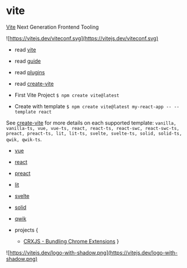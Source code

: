 # vite

[Vite](https://github.com/vitejs/vite) Next Generation Frontend Tooling

![https://vitejs.dev/viteconf.svg](https://vitejs.dev/viteconf.svg)


- read [vite](https://vitejs.dev/)
- read [guide](https://vitejs.dev/guide/)
- read [plugins](https://github.com/vitejs/awesome-vite#plugins)
- read [create-vite](https://github.com/vitejs/vite/tree/main/packages/create-vite)

- First Vite Project `$ npm create vite@latest`

- Create with template `$ npm create vite@latest my-react-app -- --template react`

See [create-vite](https://github.com/vitejs/vite/tree/main/packages/create-vite) for more details on each supported template: ```vanilla, vanilla-ts, vue, vue-ts, react, react-ts, react-swc, react-swc-ts, preact, preact-ts, lit, lit-ts, svelte, svelte-ts, solid, solid-ts, qwik, qwik-ts```.

- [vue](https://github.com/vuejs/)
- [react](https://github.com/facebook/react)
- [preact](https://github.com/preactjs/preact)
- [lit](https://github.com/lit/lit)
- [svelte](https://github.com/sveltejs/svelte)
- [solid](https://github.com/solidjs/solid)
- [qwik](https://github.com/BuilderIO/qwik)


- projects {
    - [CRXJS - Bundling Chrome Extensions](https://github.com/crxjs/chrome-extension-tools)
}

![https://vitejs.dev/logo-with-shadow.png](https://vitejs.dev/logo-with-shadow.png)
